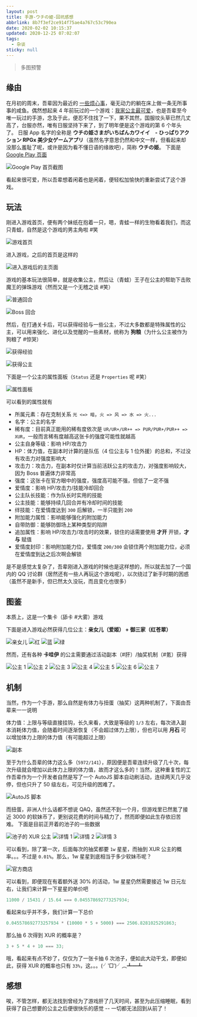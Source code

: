 ```yaml
---
layout: post
title: 手游-ウチの姫-回坑感想
abbrlink: 8b7f3ef2ce914f75ae4a767c53c790ea
date: 2020-02-02 10:15:37
updated: 2020-12-25 07:02:07
tags:
  - 杂谈
sticky: null
---
```


> 多图预警

## 缘由

在月初的周末，吾辈因为最近的 [一些烦心事](https://blog.rxliuli.com/p/63bdcead/)，毫无动力的躺在床上做一条无所事事的咸鱼。偶然想起来 4 年前玩过的一个游戏：[我家公主最可爱](https://pf.goone.tw/)，也是吾辈至今唯一玩过的手游，念及于此，便忍不住找了一下，果不其然，国服坟头草已然几丈高了，台服亦然，唯有日服坚持下来了，到了明年便是这个游戏的第 6 个年头了。
日服 App 名字的全称是 **ウチの姫さまがいちばんカワイイ　- ひっぱりアクション RPGx 美少女ゲームアプリ**（虽然名字意思仍然和中文一样，但看起来却没那么羞耻了呢，或许是因为看不懂日语的缘故吧），简称 **ウチの姫**。
下面是 [Google Play 页面](https://play.google.com/store/apps/details?id=jp.co.cyberagent.uh)

![Google Play 首页截图](https://cdn.jsdelivr.net/gh/rxliuli/img-bed/20191229210115.png)

看起来很可爱，所以吾辈想着闲着也是闲着，便轻松加愉快的重新尝试了这个游戏。

## 玩法

刚进入游戏首页，便有两个妹纸在抱着一只，嗯，青蛙一样的生物看着我们，而这只青蛙，自然是这个游戏的男主角啦 #笑

![游戏首页](https://cdn.jsdelivr.net/gh/rxliuli/img-bed/20191229210505.png)

进入游戏，之后的首页是这样的

![进入游戏后的主页面](https://cdn.jsdelivr.net/gh/rxliuli/img-bed/20191229210833.png)

游戏的基本玩法很简单，就是收集公主，然后让（青蛙）王子在公主的帮助下击败魔王的弹珠游戏（然而又是一个无稽之谈 #笑）

![普通回合](https://cdn.jsdelivr.net/gh/rxliuli/img-bed/20191229211410.png)

![Boss 回合](https://cdn.jsdelivr.net/gh/rxliuli/img-bed/20191229211447.png)

然后，在打通关卡后，可以获得经验与一些公主，不过大多数都是特殊属性的公主，可以用来强化、进化以及觉醒的一些素材，统称为 **狗粮**（为什么公主被作为狗粮了 #惊哭）

![获得经验](https://cdn.jsdelivr.net/gh/rxliuli/img-bed/20191229211911.png)

![获得公主](https://cdn.jsdelivr.net/gh/rxliuli/img-bed/20191229212030.png)

下面是一个公主的属性面板（`Status` 还是 `Properties` 呢 #笑）

![属性面板](https://cdn.jsdelivr.net/gh/rxliuli/img-bed/20191229212322.png)

可以看到的属性就有

- 所属元素：存在克制关系 `光 <=> 暗`，`火 => 风 => 水 => 火...`
- 名字：公主的名字
- 稀有度：目前真正能用的稀有度依次是 `UR/UR+/UR++ => PUR/PUR+/PUR++ => XUR`，一般而言稀有度越高这张卡的强度可能性就越高
- 公主自身等级：影响 HP/攻击力
- HP：体力值，在副本时计算的是队伍（4 位公主与 1 位外援）的总和，不过没有攻击力对强度影响大
- 攻击力：攻击力，在副本时仅计算当前活跃公主的攻击力，对强度影响较大，因为 Boss 普遍体力非常高
- 强度：这张卡在官方眼中的强度，强度高可能不强，但低了一定不强
- 爱情度：影响 HP/攻击力/技能冷却回合
- 公主队长技能：作为队长时实用的技能
- 公主技能：能够持续几回合并有冷却时间的技能
- 绊技能：在爱情度达到 `300` 后解锁，一半只能到 `200`
- 附加能力属性：影响能够强化的附加能力
- 自带防御：能够防御场上某种类型的陷阱
- 追加属性：影响 HP/攻击力/攻击时的效果，锁住的话需要使用 **才开** 开锁，**才与** 赋值
- 爱情度封印：影响附加能力位，爱情度 `200/300` 会锁住两个附加能力位，必须在爱情度到达之后次啊会解锁

是不是感觉太复杂了，吾辈刚进入游戏的时候也是这样想的，所以就去加了一个国内的 QQ 讨论群（居然还有一些人再玩这个游戏呢），以次绕过了新手时期的困惑（虽然不是新手，但已然太久没玩，而且变化也很多）

## 图鉴

本质上，这是一个集卡（舔卡 #大雾）游戏

下面是进入游戏必然获得几位公主：**亲女儿（爱姬） + 御三家（红苍翠）**

![亲女儿](https://cdn.jsdelivr.net/gh/rxliuli/img-bed/20191229220923.png)
![红](https://cdn.jsdelivr.net/gh/rxliuli/img-bed/20191229220947.png)
![蓝](https://cdn.jsdelivr.net/gh/rxliuli/img-bed/20191229220959.png)
![绿](https://cdn.jsdelivr.net/gh/rxliuli/img-bed/20191229221008.png)

然而，还有各种 **卡哇伊** 的公主需要通过活动副本（#肝）/抽奖机制（#氪）获得

![公主 1](https://cdn.jsdelivr.net/gh/rxliuli/img-bed/20191229221354.png)
![公主 2](https://cdn.jsdelivr.net/gh/rxliuli/img-bed/20191229221435.png)
![公主 3](https://cdn.jsdelivr.net/gh/rxliuli/img-bed/20191229221434.png)
![公主 4](https://cdn.jsdelivr.net/gh/rxliuli/img-bed/20191229221433.png)
![公主 5](https://cdn.jsdelivr.net/gh/rxliuli/img-bed/20191229221432.png)
![公主 6](https://cdn.jsdelivr.net/gh/rxliuli/img-bed/20191229221436.png)
![公主 7](https://cdn.jsdelivr.net/gh/rxliuli/img-bed/20191229221431.png)

## 机制

当然，作为一个手游，那么自然是有体力与扭蛋（抽奖）这两种机制了，下面由吾辈来一一说明

体力值：上限与等级直接挂钩，长久来看，大致是等级的 `1/3` 左右，每次进入副本消耗体力值，会随着时间逐渐恢复（不会超过体力上限），但也可以用 **月石** 可以增加体力上限的体力值（有可能超过上限）

![副本](https://cdn.jsdelivr.net/gh/rxliuli/img-bed/20191229214543.png)

至于为什么吾辈的体力这么多（`5972/141`），原因便是吾辈连续升级了几十次，每次升级就会增加以此体力上限的体力值，故而才这么多的！当然，这种重复性的工作吾辈作为一个开发者自然是写了一个 AutoJS 脚本自动刷活动，连续两天几乎没停，但也只升了 50 级左右，可见升级的困难了。

![AutoJS 脚本](https://cdn.jsdelivr.net/gh/rxliuli/img-bed/20191229215050.png)

而扭蛋，非洲人什么话都不想说 QAQ，虽然还不到一个月，但游戏里已然氪了接近 3000 的软妹币了，更别说花费的时间与精力了，然而即便如此生存依旧苦难。
下面是目前正开着的池子的一些数据

![池子的 XUR 公主](https://cdn.jsdelivr.net/gh/rxliuli/img-bed/20191229215444.png)
![详情 1](https://cdn.jsdelivr.net/gh/rxliuli/img-bed/20191229215604.png)
![详情 2](https://cdn.jsdelivr.net/gh/rxliuli/img-bed/20191229215617.png)
![详情 3](https://cdn.jsdelivr.net/gh/rxliuli/img-bed/20191229215624.png)

可以看到，除了第一次，后面每次的抽奖都要 `1w` 星星，而抽到 XUR 公主的概率。。。不过是 `0.01%`。那么，1w 星星到底相当于多少软妹币呢？

![官方商店](https://cdn.jsdelivr.net/gh/rxliuli/img-bed/20191229215910.png)

可以看到，即便现在有着额外送 30% 的活动，1w 星星仍然需要接近 1w 日元左右，让我们来计算一下星星的单价吧

```js
11000 / 15431 / 15.64 === 0.045578692773257934;
```

看起来似乎并不多，我们计算一下总价

```js
0.045578692773257934 * (10000 * 5 + 5000) === 2506.8281025291863;
```

那么抽 6 次得到 XUR 的概率是？

```js
3 + 5 * 4 + 10 === 33;
```

哦，看起来有点不妙了，仅仅为了一张卡抽 6 次池子，便如此大动干戈，即便如此，获得 XUR 的概率也只有 `33%`，这。。。(╯‵□′)╯︵┻━┻

## 感想

唉，不管怎样，都无法找到曾经为了游戏肝了几天时间，甚至为此压缩睡眠，看到获得了自己想要的公主之后便很快乐的感觉 -- 一切都无法回到从前了！
